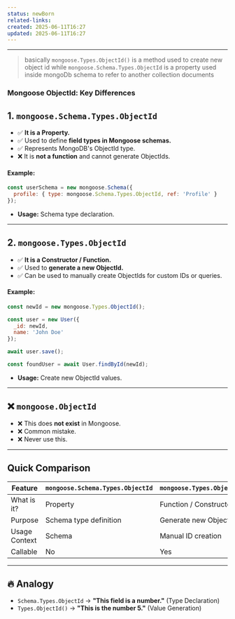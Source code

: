 ```yaml
---
status: newBorn
related-links: 
created: 2025-06-11T16:27
updated: 2025-06-11T16:27
---
```

---

> basically `mongoose.Types.ObjectId()` is a method used to create new object id while `mongoose.Schema.Types.ObjectId` is a property used inside mongoDb schema to refer to another collection documents

### Mongoose ObjectId: Key Differences


## 1. `mongoose.Schema.Types.ObjectId`

- ✅ **It is a Property.**
- ✅ Used to define **field types in Mongoose schemas.**
- ✅ Represents MongoDB's ObjectId type.
- ❌ It is **not a function** and cannot generate ObjectIds.

#### Example:

```js
const userSchema = new mongoose.Schema({
  profile: { type: mongoose.Schema.Types.ObjectId, ref: 'Profile' }
});
```

- **Usage:** Schema type declaration.

---

## 2. `mongoose.Types.ObjectId`

- ✅ **It is a Constructor / Function.**
- ✅ Used to **generate a new ObjectId.**
- ✅ Can be used to manually create ObjectIds for custom IDs or queries.

#### Example:

```js
const newId = new mongoose.Types.ObjectId();

const user = new User({
  _id: newId,
  name: 'John Doe'
});

await user.save();

const foundUser = await User.findById(newId);
```

- **Usage:** Create new ObjectId values.

---

## ❌ `mongoose.ObjectId`

- ❌ This does **not exist** in Mongoose.
- ❌ Common mistake.
- ❌ Never use this.

---

## Quick Comparison

|Feature|`mongoose.Schema.Types.ObjectId`|`mongoose.Types.ObjectId`|
|---|---|---|
|What is it?|Property|Function / Constructor|
|Purpose|Schema type definition|Generate new ObjectIds|
|Usage Context|Schema|Manual ID creation|
|Callable|No|Yes|

---

## 🔥 Analogy

- `Schema.Types.ObjectId` → **"This field is a number."** (Type Declaration)
- `Types.ObjectId()` → **"This is the number 5."** (Value Generation)

